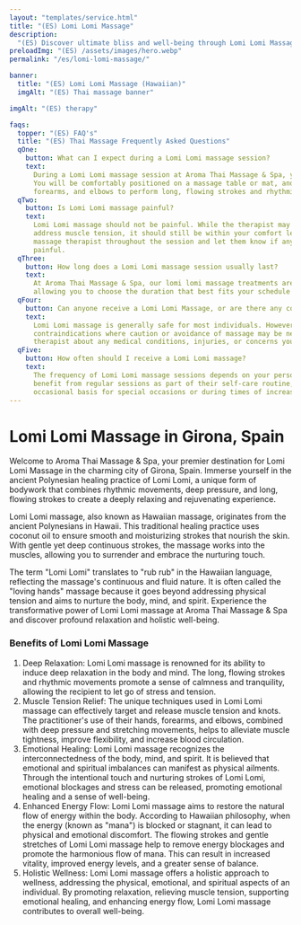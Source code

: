```yaml
---
layout: "templates/service.html"
title: "(ES) Lomi Lomi Massage"
description:
  "(ES) Discover ultimate bliss and well-being through Lomi Lomi Massage at Aroma Thai Massage & Spa in Girona."
preloadImg: "(ES) /assets/images/hero.webp"
permalink: "/es/lomi-lomi-massage/"

banner:
  title: "(ES) Lomi Lomi Massage (Hawaiian)"
  imgAlt: "(ES) Thai massage banner"

imgAlt: "(ES) therapy"

faqs:
  topper: "(ES) FAQ's"
  title: "(ES) Thai Massage Frequently Asked Questions"
  qOne:
    button: What can I expect during a Lomi Lomi massage session?
    text:
      During a Lomi Lomi massage session at Aroma Thai Massage & Spa, you can expect a serene and soothing atmosphere.
      You will be comfortably positioned on a massage table or mat, and our skilled practitioner will use their hands,
      forearms, and elbows to perform long, flowing strokes and rhythmic movements.
  qTwo:
    button: Is Lomi Lomi massage painful?
    text:
      Lomi Lomi massage should not be painful. While the therapist may use deep pressure and stretching techniques to
      address muscle tension, it should still be within your comfort level. It's important to communicate with your
      massage therapist throughout the session and let them know if any strokes or pressure feel uncomfortable or
      painful.
  qThree:
    button: How long does a Lomi Lomi massage session usually last?
    text:
      At Aroma Thai Massage & Spa, our lomi lomi massage treatments are available in either 60 or 90-minute sessions,
      allowing you to choose the duration that best fits your schedule and needs.
  qFour:
    button: Can anyone receive a Lomi Lomi Massage, or are there any contraindications?
    text:
      Lomi Lomi massage is generally safe for most individuals. However, there are certain health conditions and
      contraindications where caution or avoidance of massage may be necessary. It's important to inform your massage
      therapist about any medical conditions, injuries, or concerns you may have.
  qFive:
    button: How often should I receive a Lomi Lomi massage?
    text:
      The frequency of Lomi Lomi massage sessions depends on your personal preferences and needs. Some people may
      benefit from regular sessions as part of their self-care routine, while others may choose to receive it on an
      occasional basis for special occasions or during times of increased stress.
---
```


# Lomi Lomi Massage in Girona, Spain

Welcome to Aroma Thai Massage & Spa, your premier destination for Lomi Lomi Massage in the charming city of Girona,
Spain. Immerse yourself in the ancient Polynesian healing practice of Lomi Lomi, a unique form of bodywork that combines
rhythmic movements, deep pressure, and long, flowing strokes to create a deeply relaxing and rejuvenating experience.

Lomi Lomi massage, also known as Hawaiian massage, originates from the ancient Polynesians in Hawaii. This traditional
healing practice uses coconut oil to ensure smooth and moisturizing strokes that nourish the skin. With gentle yet deep
continuous strokes, the massage works into the muscles, allowing you to surrender and embrace the nurturing touch.

The term "Lomi Lomi" translates to "rub rub" in the Hawaiian language, reflecting the massage's continuous and fluid
nature. It is often called the "loving hands" massage because it goes beyond addressing physical tension and aims to
nurture the body, mind, and spirit. Experience the transformative power of Lomi Lomi massage at Aroma Thai Massage & Spa
and discover profound relaxation and holistic well-being.

### Benefits of Lomi Lomi Massage

1.  Deep Relaxation: Lomi Lomi massage is renowned for its ability to induce deep relaxation in the body and mind. The
    long, flowing strokes and rhythmic movements promote a sense of calmness and tranquility, allowing the recipient to
    let go of stress and tension.
2.  Muscle Tension Relief: The unique techniques used in Lomi Lomi massage can effectively target and release muscle
    tension and knots. The practitioner's use of their hands, forearms, and elbows, combined with deep pressure and
    stretching movements, helps to alleviate muscle tightness, improve flexibility, and increase blood circulation.
3.  Emotional Healing: Lomi Lomi massage recognizes the interconnectedness of the body, mind, and spirit. It is believed
    that emotional and spiritual imbalances can manifest as physical ailments. Through the intentional touch and
    nurturing strokes of Lomi Lomi, emotional blockages and stress can be released, promoting emotional healing and a
    sense of well-being.
4.  Enhanced Energy Flow: Lomi Lomi massage aims to restore the natural flow of energy within the body. According to
    Hawaiian philosophy, when the energy (known as "mana") is blocked or stagnant, it can lead to physical and emotional
    discomfort. The flowing strokes and gentle stretches of Lomi Lomi massage help to remove energy blockages and
    promote the harmonious flow of mana. This can result in increased vitality, improved energy levels, and a greater
    sense of balance.
5.  Holistic Wellness: Lomi Lomi massage offers a holistic approach to wellness, addressing the physical, emotional, and
    spiritual aspects of an individual. By promoting relaxation, relieving muscle tension, supporting emotional healing,
    and enhancing energy flow, Lomi Lomi massage contributes to overall well-being.
